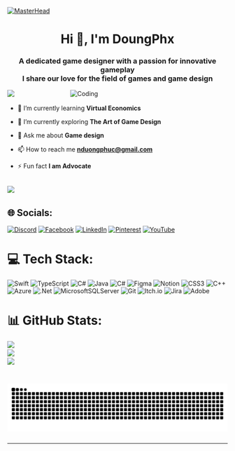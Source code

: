 [![MasterHead](https://miro.medium.com/v2/resize:fit:2000/0*eIhVp0KXrXSSHORN.gif)](https://github.com/phucnds/)
<h1 align="center">Hi 👋, I'm DoungPhx</h1>
<h3 align="center">A dedicated game designer with a passion for innovative gameplay <br/>I share our love for the field of games and game design</h3>


<img align="right" alt="Coding" width="360" src="https://cdn.dribbble.com/users/1747298/screenshots/13977115/digital_gaming_800x600_gif.gif">

[![](https://visitcount.itsvg.in/api?id=phucnds&icon=0&color=0)](https://visitcount.itsvg.in)

- 🌱 I’m currently learning **Virtual Economics**

- 🔭 I’m currently exploring **The Art of Game Design**

- 💬 Ask me about **Game design**

- 📫 How to reach me **nduongphuc@gmail.com**

- ⚡ Fun fact **I am Advocate**

<br/>
<img src="https://visitor-badge.laobi.icu/badge?page_id=phucnds"  />

## 🌐 Socials:
[![Discord](https://img.shields.io/badge/Discord-%237289DA.svg?logo=discord&logoColor=white)](https://discord.gg/https://www.google.com/) [![Facebook](https://img.shields.io/badge/Facebook-%231877F2.svg?logo=Facebook&logoColor=white)](https://facebook.com/https://www.google.com/) [![LinkedIn](https://img.shields.io/badge/LinkedIn-%230077B5.svg?logo=linkedin&logoColor=white)](https://linkedin.com/in/https://www.google.com/) [![Pinterest](https://img.shields.io/badge/Pinterest-%23E60023.svg?logo=Pinterest&logoColor=white)](https://pinterest.com/https://www.google.com/) [![YouTube](https://img.shields.io/badge/YouTube-%23FF0000.svg?logo=YouTube&logoColor=white)](https://youtube.com/@https://www.google.com/) 

# 💻 Tech Stack:
![Swift](https://img.shields.io/badge/swift-F54A2A?style=for-the-badge&logo=swift&logoColor=white) ![TypeScript](https://img.shields.io/badge/typescript-%23007ACC.svg?style=for-the-badge&logo=typescript&logoColor=white) ![C#](https://img.shields.io/badge/c%23-%23239120.svg?style=for-the-badge&logo=csharp&logoColor=white) ![Java](https://img.shields.io/badge/java-%23ED8B00.svg?style=for-the-badge&logo=openjdk&logoColor=white) ![C#](https://img.shields.io/badge/c%23-%23239120.svg?style=for-the-badge&logo=csharp&logoColor=white) ![Figma](https://img.shields.io/badge/figma-%23F24E1E.svg?style=for-the-badge&logo=figma&logoColor=white) ![Notion](https://img.shields.io/badge/Notion-%23000000.svg?style=for-the-badge&logo=notion&logoColor=white) ![CSS3](https://img.shields.io/badge/css3-%231572B6.svg?style=for-the-badge&logo=css3&logoColor=white) ![C++](https://img.shields.io/badge/c++-%2300599C.svg?style=for-the-badge&logo=c%2B%2B&logoColor=white) ![Azure](https://img.shields.io/badge/azure-%230072C6.svg?style=for-the-badge&logo=microsoftazure&logoColor=white) ![.Net](https://img.shields.io/badge/.NET-5C2D91?style=for-the-badge&logo=.net&logoColor=white) ![MicrosoftSQLServer](https://img.shields.io/badge/Microsoft%20SQL%20Server-CC2927?style=for-the-badge&logo=microsoft%20sql%20server&logoColor=white) ![Git](https://img.shields.io/badge/git-%23F05033.svg?style=for-the-badge&logo=git&logoColor=white) ![Itch.io](https://img.shields.io/badge/Itch-%23FF0B34.svg?style=for-the-badge&logo=Itch.io&logoColor=white) ![Jira](https://img.shields.io/badge/jira-%230A0FFF.svg?style=for-the-badge&logo=jira&logoColor=white) ![Adobe](https://img.shields.io/badge/adobe-%23FF0000.svg?style=for-the-badge&logo=adobe&logoColor=white)


# 📊 GitHub Stats:
![](https://github-readme-stats.vercel.app/api?username=phucnds&theme=vue-dark&hide_border=false&include_all_commits=true&count_private=false)<br/>
![](https://github-readme-streak-stats.herokuapp.com/?user=phucnds&theme=vue-dark&hide_border=false)<br/>
![](https://github-readme-stats.vercel.app/api/top-langs/?username=phucnds&theme=vue-dark&hide_border=false&include_all_commits=true&count_private=false&layout=compact)


###

<br clear="both">

 <img alt="github-snake" src="https://raw.githubusercontent.com/phucnds/phucnds/output/github-snake.svg" />

###

---


<!-- Proudly created with GPRM ( https://gprm.itsvg.in ) -->
